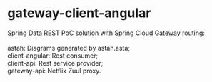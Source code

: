 # gateway-client-angular
Spring Data REST PoC solution with Spring Cloud Gateway routing:
  <br>
  <br>astah: Diagrams generated by astah.asta;
  <br>client-angular: Rest consumer;
  <br>client-api: Rest service provider;
  <br>gateway-api: Netflix Zuul proxy.
